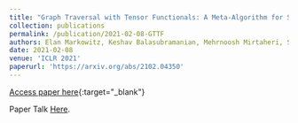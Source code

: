 ```yaml
---
title: "Graph Traversal with Tensor Functionals: A Meta-Algorithm for Scalable Learning"
collection: publications
permalink: /publication/2021-02-08-GTTF
authors: Elan Markowitz, Keshav Balasubramanian, Mehrnoosh Mirtaheri, Sami Abu-El-Haija, Bryan Perozzi, Greg Ver Steeg, Aram Galstyan
date: 2021-02-08
venue: 'ICLR 2021'
paperurl: 'https://arxiv.org/abs/2102.04350'
---
```

[Access paper here](https://arxiv.org/abs/2102.04350){:target="_blank"}

Paper Talk [Here](https://papertalk.org/papertalks/28955). 
